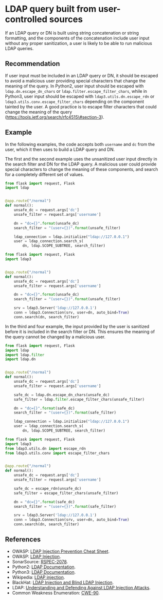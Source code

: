 # LDAP query built from user-controlled sources
If an LDAP query or DN is built using string concatenation or string formatting, and the components of the concatenation include user input without any proper sanitization, a user is likely to be able to run malicious LDAP queries.


## Recommendation
If user input must be included in an LDAP query or DN, it should be escaped to avoid a malicious user providing special characters that change the meaning of the query. In Python2, user input should be escaped with `ldap.dn.escape_dn_chars` or `ldap.filter.escape_filter_chars`, while in Python3, user input should be escaped with `ldap3.utils.dn.escape_rdn` or `ldap3.utils.conv.escape_filter_chars` depending on the component tainted by the user. A good practice is to escape filter characters that could change the meaning of the query (https://tools.ietf.org/search/rfc4515\#section-3).


## Example
In the following examples, the code accepts both `username` and `dc` from the user, which it then uses to build a LDAP query and DN.

The first and the second example uses the unsanitized user input directly in the search filter and DN for the LDAP query. A malicious user could provide special characters to change the meaning of these components, and search for a completely different set of values.


```python
from flask import request, Flask
import ldap


@app.route("/normal")
def normal():
    unsafe_dc = request.args['dc']
    unsafe_filter = request.args['username']

    dn = "dc={}".format(unsafe_dc)
    search_filter = "(user={})".format(unsafe_filter)

    ldap_connection = ldap.initialize("ldap://127.0.0.1")
    user = ldap_connection.search_s(
        dn, ldap.SCOPE_SUBTREE, search_filter)

```

```python
from flask import request, Flask
import ldap3


@app.route("/normal")
def normal():
    unsafe_dc = request.args['dc']
    unsafe_filter = request.args['username']

    dn = "dc={}".format(unsafe_dc)
    search_filter = "(user={})".format(unsafe_filter)

    srv = ldap3.Server('ldap://127.0.0.1')
    conn = ldap3.Connection(srv, user=dn, auto_bind=True)
    conn.search(dn, search_filter)

```
In the third and four example, the input provided by the user is sanitized before it is included in the search filter or DN. This ensures the meaning of the query cannot be changed by a malicious user.


```python
from flask import request, Flask
import ldap
import ldap.filter
import ldap.dn


@app.route("/normal")
def normal():
    unsafe_dc = request.args['dc']
    unsafe_filter = request.args['username']

    safe_dc = ldap.dn.escape_dn_chars(unsafe_dc)
    safe_filter = ldap.filter.escape_filter_chars(unsafe_filter)

    dn = "dc={}".format(safe_dc)
    search_filter = "(user={})".format(safe_filter)

    ldap_connection = ldap.initialize("ldap://127.0.0.1")
    user = ldap_connection.search_s(
        dn, ldap.SCOPE_SUBTREE, search_filter)

```

```python
from flask import request, Flask
import ldap3
from ldap3.utils.dn import escape_rdn
from ldap3.utils.conv import escape_filter_chars


@app.route("/normal")
def normal():
    unsafe_dc = request.args['dc']
    unsafe_filter = request.args['username']

    safe_dc = escape_rdn(unsafe_dc)
    safe_filter = escape_filter_chars(unsafe_filter)

    dn = "dc={}".format(safe_dc)
    search_filter = "(user={})".format(safe_filter)

    srv = ldap3.Server('ldap://127.0.0.1')
    conn = ldap3.Connection(srv, user=dn, auto_bind=True)
    conn.search(dn, search_filter)

```

## References
* OWASP: [LDAP Injection Prevention Cheat Sheet](https://cheatsheetseries.owasp.org/cheatsheets/LDAP_Injection_Prevention_Cheat_Sheet.html).
* OWASP: [LDAP Injection](https://owasp.org/www-community/attacks/LDAP_Injection).
* SonarSource: [RSPEC-2078](https://rules.sonarsource.com/python/RSPEC-2078).
* Python2: [LDAP Documentation](https://www.python-ldap.org/en/python-ldap-3.3.0/reference/ldap.html).
* Python3: [LDAP Documentation](https://ldap3.readthedocs.io/en/latest/).
* Wikipedia: [LDAP injection](https://en.wikipedia.org/wiki/LDAP_injection).
* BlackHat: [LDAP Injection and Blind LDAP Injection](https://www.blackhat.com/presentations/bh-europe-08/Alonso-Parada/Whitepaper/bh-eu-08-alonso-parada-WP.pdf).
* LDAP: [Understanding and Defending Against LDAP Injection Attacks](https://ldap.com/2018/05/04/understanding-and-defending-against-ldap-injection-attacks/).
* Common Weakness Enumeration: [CWE-90](https://cwe.mitre.org/data/definitions/90.html).
